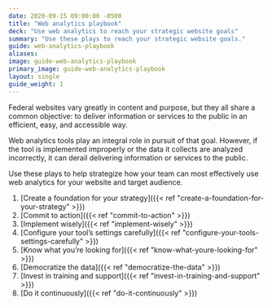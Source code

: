 ```yaml
---
date: 2020-09-15 09:00:00 -0500
title: "Web analytics playbook"
deck: "Use web analytics to reach your strategic website goals"
summary: "Use these plays to reach your strategic website goals."
guide: web-analytics-playbook
aliases:
image: guide-web-analytics-playbook
primary_image: guide-web-analytics-playbook
layout: single
guide_weight: 1
---
```


Federal websites vary greatly in content and purpose, but they all share a common objective: to deliver information or services to the public in an efficient, easy, and accessible way.

Web analytics tools play an integral role in pursuit of that goal. However, if the tool is implemented improperly or the data it collects are analyzed incorrectly, it can derail delivering information or services to the public.

Use these plays to help strategize how your team can most effectively use web analytics for your website and target audience.

1.  [Create a foundation for your strategy]({{< ref "create-a-foundation-for-your-strategy" >}})
2.  [Commit to action]({{< ref "commit-to-action" >}})
3.  [Implement wisely]({{< ref "implement-wisely" >}})
4.  [Configure your tool’s settings carefully]({{< ref "configure-your-tools-settings-carefully" >}})
5.  [Know what you’re looking for]({{< ref "know-what-youre-looking-for" >}})
6.  [Democratize the data]({{< ref "democratize-the-data" >}})
7.  [Invest in training and support]({{< ref "invest-in-training-and-support" >}})
8.  [Do it continuously]({{< ref "do-it-continuously" >}})
